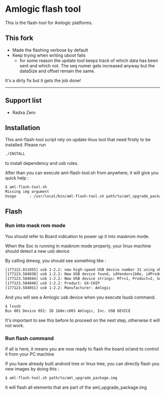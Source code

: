 # Amlogic flash tool

This is the flash-tool for Amlogic platforms.

## This fork
- Made the flashing verbose by default 
- Keep trying when writing uboot fails
   - for some reason the update tool keeps track of which data has been sent and which not. The seq numer gets increased anyway  but the dataSize and offset remain the same.

It's a dirty fix but it gets the job done!

----------------------------

## Support list

- Radxa Zero

## Installation

This aml-flash-tool script rely on update linux tool that need firstly to be installed.
Please run

```bash
./INSTALL
```

 to install dependency and usb rules.

After than you can execute aml-flash-tool.sh from anywhere, it will give you quick help :

```bash
$ aml-flash-tool.sh
Missing img argument
Usage      : /usr/local/bin/aml-flash-tool.sh path/to/aml_upgrade_package.img
```

## Flash

### Run into mask rom mode

You should refer to Board indication to power up it into maskrom mode.

When the Soc is running in maskrom mode properly,  your linux machine should detect a new usb device

By calling dmesg, you should see something like :

```bash
[177122.811055] usb 1-2.2: new high-speed USB device number 31 using xhci_hcd
[177123.584038] usb 1-2.2: New USB device found, idVendor=1b8e, idProduct=c003, bcdDevice= 0.20
[177123.584044] usb 1-2.2: New USB device strings: Mfr=1, Product=2, SerialNumber=0
[177123.584048] usb 1-2.2: Product: GX-CHIP
[177123.584051] usb 1-2.2: Manufacturer: Amlogic
```

And you will see a Amlogic usb device when you execute lsusb command.

```bash
$ lsusb
Bus 001 Device 052: ID 1b8e:c003 Amlogic, Inc. USB DEVICE
```

It's important to see this before to proceed on the next step, otherwise it will not work.

### Run flash command

If all is here, it means you are now ready to flash the board or/and to control it from your PC machine

If you have already built android tree or linux tree, you can directly flash you new images by doing this :

```bash
$ aml-flash-tool.sh path/to/aml_upgrade_package.img
```

It will flash all elements that are part of the aml_upgrade_package.img
